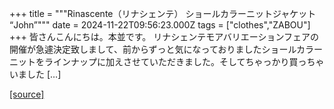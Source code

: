 +++
title = """Rinascente（リナシェンテ） ショールカラーニットジャケット “John”"""
date = 2024-11-22T09:56:23.000Z
tags = ["clothes","ZABOU"]
+++
皆さんこんにちは。本並です。 リナシェンテモアバリエーションフェアの開催が急遽決定致しまして、前からずっと気になっておりましたショールカラーニットをラインナップに加えさせていただきました。そしてちゃっかり買っちゃいました \[…\]

[[source]](https://zabou.org/2024/11/22/312858/)
